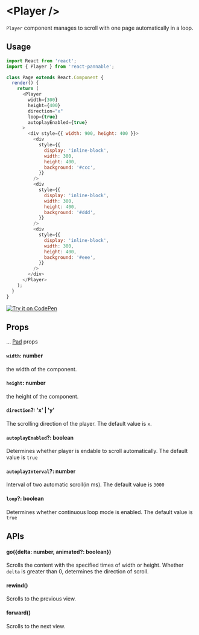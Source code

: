 # \<Player />

`Player` component manages to scroll with one page automatically in a loop.

## Usage

```js
import React from 'react';
import { Player } from 'react-pannable';

class Page extends React.Component {
  render() {
    return (
      <Player
        width={300}
        height={400}
        direction="x"
        loop={true}
        autoplayEnabled={true}
      >
        <div style={{ width: 900, height: 400 }}>
          <div
            style={{
              display: 'inline-block',
              width: 300,
              height: 400,
              background: '#ccc',
            }}
          />
          <div
            style={{
              display: 'inline-block',
              width: 300,
              height: 400,
              background: '#ddd',
            }}
          />
          <div
            style={{
              display: 'inline-block',
              width: 300,
              height: 400,
              background: '#eee',
            }}
          />
        </div>
      </Player>
    );
  }
}
```

[![Try it on CodePen](https://img.shields.io/badge/CodePen-Run-blue.svg?logo=CodePen)](https://codepen.io/cztflove/pen/MRzPXw)

## Props

... [Pad](pad.md) props

#### `width`: number

the width of the component.

#### `height`: number

the height of the component.

#### `direction`?: 'x' | 'y'

The scrolling direction of the player. The default value is `x`.

#### `autoplayEnabled`?: boolean

Determines whether player is endable to scroll automatically. The default value is `true`

#### `autoplayInterval`?: number

Interval of two automatic scroll(in ms). The default value is `3000`

#### `loop`?: boolean

Determines whether continuous loop mode is enabled. The default value is `true`

## APIs

#### go({delta: number, animated?: boolean})

Scrolls the content with the specified times of width or height.
Whether `delta` is greater than 0, determines the direction of scroll.

#### rewind()

Scrolls to the previous view.

#### forward()

Scrolls to the next view.
